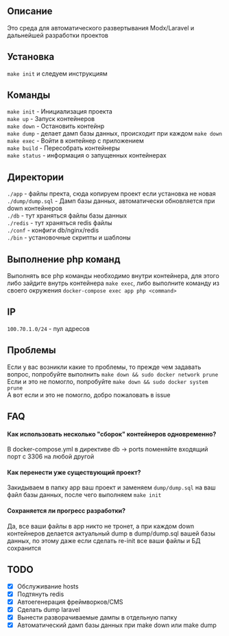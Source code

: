 ## Описание
Это среда для автоматического развертывания Modx/Laravel и дальнейшей разработки проектов

## Установка
`make init` и следуем инструкциям

## Команды

`make init` - Инициализация проекта  
`make up` - Запуск контейнеров  
`make down`  - Остановить контейнр  
`make dump` - делает дамп базы данных, происходит при каждом `make down`  
`make exec` - Войти в контейнер с приложением  
`make build` - Пересобрать контейнеры  
`make status` - информация о запущенных контейнерах  

## Директории
`./app` - файлы пректа, сюда копируем проект если установка не новая  
`./dump/dump.sql` - Дамп базы данных, автоматически обновляется при down контейнеров  
`./db` - тут храняться файлы базы данных  
`./redis` - тут храняться redis файлы  
`./conf` - конфиги db/nginx/redis  
`./bin` - установочные скрипты и шаблоны

## Выполнение php команд

Выполнять все php команды необходимо внутри контейнера, 
для этого либо зайдите внутрь контейнера `make exec`, либо выполните 
команду из своего окружения `docker-compose exec app php <command>`

## IP
`100.70.1.0/24` - пул адресов

## Проблемы
Если у вас возникли какие то проблемы, то прежде чем задавать вопрос, попробуйте выполнить `make down && sudo docker network prune`  
Если и это не помогло, попробуйте `make down && sudo docker system prune`  
А вот если и это не помогло, добро пожаловать в issue

## FAQ

#### Как использовать несколько "сборок" контейнеров одновременно?
В docker-compose.yml в директиве db -> ports поменяйте входящий порт с 3306 на любой другой

#### Как перенести уже существующий проект?
Закидываем в папку app ваш проект и заменяем `dump/dump.sql` на ваш файл базы данных, после чего выполняем `make init`

#### Сохраняется ли прогресс разработки?
Да, все ваши файлы в app никто не тронет, а при каждом down контейнеров делается актуальный dump в dump/dump.sql вашей базы данных, по этому даже если сделать re-init все ваши файлы и БД сохранится

## TODO

- [x] Обслуживание hosts
- [x] Подтянуть redis
- [x] Автоегенерация фреймворков/CMS
- [x] Сделать dump laravel
- [x] Вынести разворачиваемые дампы в отдельную папку
- [x] Автоматический дамп базы данных при make down или make dump